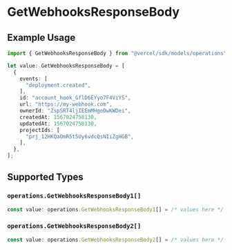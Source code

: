 # GetWebhooksResponseBody

## Example Usage

```typescript
import { GetWebhooksResponseBody } from "@vercel/sdk/models/operations";

let value: GetWebhooksResponseBody = [
  {
    events: [
      "deployment.created",
    ],
    id: "account_hook_GflD6EYyo7F4ViYS",
    url: "https://my-webhook.com",
    ownerId: "ZspSRT4ljIEEmMHgoDwKWDei",
    createdAt: 1567024758130,
    updatedAt: 1567024758130,
    projectIds: [
      "prj_12HKQaOmR5t5Uy6vdcQsNIiZgHGB",
    ],
  },
];
```

## Supported Types

### `operations.GetWebhooksResponseBody1[]`

```typescript
const value: operations.GetWebhooksResponseBody1[] = /* values here */
```

### `operations.GetWebhooksResponseBody2[]`

```typescript
const value: operations.GetWebhooksResponseBody2[] = /* values here */
```

